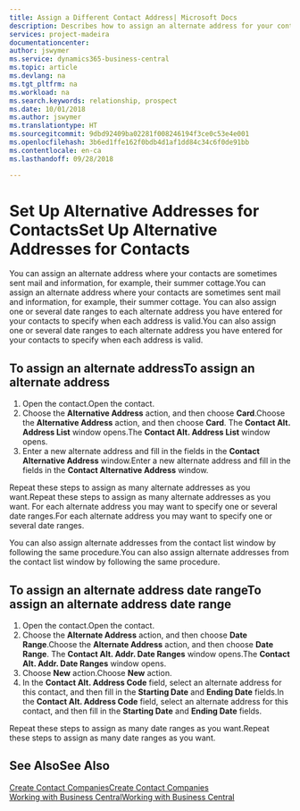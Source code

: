 ```yaml
---
title: Assign a Different Contact Address| Microsoft Docs
description: Describes how to assign an alternate address for your contacts or prospects, where they are sometimes sent information.
services: project-madeira
documentationcenter: 
author: jswymer
ms.service: dynamics365-business-central
ms.topic: article
ms.devlang: na
ms.tgt_pltfrm: na
ms.workload: na
ms.search.keywords: relationship, prospect
ms.date: 10/01/2018
ms.author: jswymer
ms.translationtype: HT
ms.sourcegitcommit: 9dbd92409ba02281f008246194f3ce0c53e4e001
ms.openlocfilehash: 3b6ed1ffe162f0bdb4d1af1dd84c34c6f0de91bb
ms.contentlocale: en-ca
ms.lasthandoff: 09/28/2018

---
```

# <a name="set-up-alternative-addresses-for-contacts"></a><span data-ttu-id="cbe8f-103">Set Up Alternative Addresses for Contacts</span><span class="sxs-lookup"><span data-stu-id="cbe8f-103">Set Up Alternative Addresses for Contacts</span></span>
<span data-ttu-id="cbe8f-104">You can assign an alternate address where your contacts are sometimes sent mail and information, for example, their summer cottage.</span><span class="sxs-lookup"><span data-stu-id="cbe8f-104">You can assign an alternate address where your contacts are sometimes sent mail and information, for example, their summer cottage.</span></span> <span data-ttu-id="cbe8f-105">You can also assign one or several date ranges to each alternate address you have entered for your contacts to specify when each address is valid.</span><span class="sxs-lookup"><span data-stu-id="cbe8f-105">You can also assign one or several date ranges to each alternate address you have entered for your contacts to specify when each address is valid.</span></span>

## <a name="to-assign-an-alternate-address"></a><span data-ttu-id="cbe8f-106">To assign an alternate address</span><span class="sxs-lookup"><span data-stu-id="cbe8f-106">To assign an alternate address</span></span>
1. <span data-ttu-id="cbe8f-107">Open the contact.</span><span class="sxs-lookup"><span data-stu-id="cbe8f-107">Open the contact.</span></span>
2. <span data-ttu-id="cbe8f-108">Choose the **Alternative Address** action, and then choose **Card**.</span><span class="sxs-lookup"><span data-stu-id="cbe8f-108">Choose the **Alternative Address** action, and then choose **Card**.</span></span> <span data-ttu-id="cbe8f-109">The **Contact Alt. Address List** window opens.</span><span class="sxs-lookup"><span data-stu-id="cbe8f-109">The **Contact Alt. Address List** window opens.</span></span>
3. <span data-ttu-id="cbe8f-110">Enter a new alternate address and fill in the fields in the **Contact Alternative Address** window.</span><span class="sxs-lookup"><span data-stu-id="cbe8f-110">Enter a new alternate address and fill in the fields in the **Contact Alternative Address** window.</span></span>

<span data-ttu-id="cbe8f-111">Repeat these steps to assign as many alternate addresses as you want.</span><span class="sxs-lookup"><span data-stu-id="cbe8f-111">Repeat these steps to assign as many alternate addresses as you want.</span></span> <span data-ttu-id="cbe8f-112">For each alternate address you may want to specify one or several date ranges.</span><span class="sxs-lookup"><span data-stu-id="cbe8f-112">For each alternate address you may want to specify one or several date ranges.</span></span>

<span data-ttu-id="cbe8f-113">You can also assign alternate addresses from the contact list window by following the same procedure.</span><span class="sxs-lookup"><span data-stu-id="cbe8f-113">You can also assign alternate addresses from the contact list window by following the same procedure.</span></span>

## <a name="to-assign-an-alternate-address-date-range"></a><span data-ttu-id="cbe8f-114">To assign an alternate address date range</span><span class="sxs-lookup"><span data-stu-id="cbe8f-114">To assign an alternate address date range</span></span>
1. <span data-ttu-id="cbe8f-115">Open the contact.</span><span class="sxs-lookup"><span data-stu-id="cbe8f-115">Open the contact.</span></span>
2. <span data-ttu-id="cbe8f-116">Choose the **Alternate Address** action, and then choose **Date Range**.</span><span class="sxs-lookup"><span data-stu-id="cbe8f-116">Choose the **Alternate Address** action, and then choose **Date Range**.</span></span> <span data-ttu-id="cbe8f-117">The **Contact Alt. Addr. Date Ranges** window opens.</span><span class="sxs-lookup"><span data-stu-id="cbe8f-117">The **Contact Alt. Addr. Date Ranges** window opens.</span></span>
3. <span data-ttu-id="cbe8f-118">Choose **New** action.</span><span class="sxs-lookup"><span data-stu-id="cbe8f-118">Choose **New** action.</span></span>
4. <span data-ttu-id="cbe8f-119">In the **Contact Alt. Address Code** field, select an alternate address for this contact, and then fill in the **Starting Date** and **Ending Date** fields.</span><span class="sxs-lookup"><span data-stu-id="cbe8f-119">In the **Contact Alt. Address Code** field, select an alternate address for this contact, and then fill in the **Starting Date** and **Ending Date** fields.</span></span>

<span data-ttu-id="cbe8f-120">Repeat these steps to assign as many date ranges as you want.</span><span class="sxs-lookup"><span data-stu-id="cbe8f-120">Repeat these steps to assign as many date ranges as you want.</span></span>

## <a name="see-also"></a><span data-ttu-id="cbe8f-121">See Also</span><span class="sxs-lookup"><span data-stu-id="cbe8f-121">See Also</span></span>
[<span data-ttu-id="cbe8f-122">Create Contact Companies</span><span class="sxs-lookup"><span data-stu-id="cbe8f-122">Create Contact Companies</span></span>](marketing-create-contact-companies.md)  
[<span data-ttu-id="cbe8f-123">Working with Business Central</span><span class="sxs-lookup"><span data-stu-id="cbe8f-123">Working with Business Central</span></span>](ui-work-product.md)

